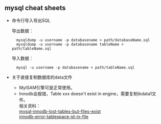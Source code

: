 ## mysql cheat sheets

- 命令行导入导出SQL

	导出数据：
	
		mysqldump -u username -p databasename > path/databaseName.sql
	    mysqldump -u username -p databasename tableName > path/tableName.sql
	
	导入数据：
	
	    mysql -u username -p databasename < path/tableName.sql
- 关于直接复制数据库的data文件
	- MyISAM引擎可是正常使用。
	- Innodb会报错，Table xxx doesn't exist in engine，需要复制ibdata1文件。  
	相关资料：  
	[mysql-innodb-lost-tables-but-files-exist](https://superuser.com/questions/675445/mysql-innodb-lost-tables-but-files-exist)  
	[innodb-error-tablespace-id-in-file](http://www.chriscalender.com/tag/innodb-error-tablespace-id-in-file/)
